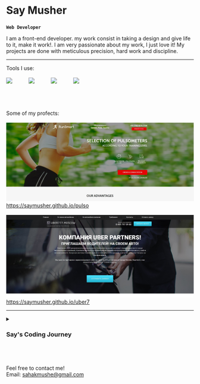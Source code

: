 # Say Musher

**`Web Developer`**

I am a front-end developer. my work consist in taking a design and give life to it, make it work!. I am very passionate about my work, I just love it! My projects are done with meticulous precision, hard work and discipline.

---

Tools I use: <br />
<br />
<img align="left" width="60px" style="padding-right=20px;" src="https://cdn.jsdelivr.net/gh/devicons/devicon/icons/html5/html5-plain.svg" />
<img align="left" width="60px" style="padding-right=20px;" src="https://cdn.jsdelivr.net/gh/devicons/devicon/icons/css3/css3-plain.svg" />
<img align="left" width="60px" style="padding-right=20px;" src="https://cdn.jsdelivr.net/gh/devicons/devicon/icons/javascript/javascript-plain.svg">
<img align="left" width="60px" style="padding-right=20px;" src="https://cdn.jsdelivr.net/gh/devicons/devicon/icons/react/react-original.svg" />

<br />
<br />

#

Some of my profects:
<br />
<br />
<a href="https://saymusher.github.io/pulso/"><img width="600px" src="https://github.com/SayMusher/SayMusher/blob/main/Image%201.JPG?raw=true" /><br />https://saymusher.github.io/pulso</a>
<br />
<br />
<a href="https://saymusher.github.io/uber7/"><img width="600px" src="https://raw.githubusercontent.com/SayMusher/SayMusher/main/image-1.JPG" /><br />https://saymusher.github.io/uber7</a>

---

<details>
  <summary>
    <h3>Say's Coding Journey</h3>
  </summary>
  I first started learning when I was 16. It was a whole new world to me. Despite the fact that a loved it, I didn't see coding as a job oportunity. Years going, I was getting better and better. So a few months ago I decided to change the way a approached programming, and  made some projects for my portfolio, in order to get a job
</details>
<br />

#

Feel free to contact me! <br/>
Email: sahakmushe@gmail.com





                    
          


